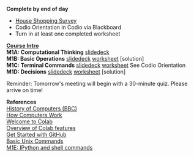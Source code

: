 <b>Complete by end of day</b>
- [House Shopping Survey](https://forms.gle/QxfeNCZ5Dzr9hnyv5)  
- Codio Orientation in Codio via Blackboard
- Turn in at least one completed worksheet  

<b>[Course Intro](https://www.dropbox.com/scl/fi/okkb1zv34w1ozt6wy5ov0/M1-Intro-to-Python-Bootcamp.pptx?rlkey=mmm133xrbqh8rl55jtsgp2km1&dl=0)</b>   
<b>M1A: Computational Thinking</b> [slidedeck](https://www.dropbox.com/scl/fi/r9dy5uxo6k1pdhhd265cm/M1A-Computational-Thinking.pptx?rlkey=sa21iqlgf5uhubdm4hcvt7jjr&dl=0)  
<b>M1B: Basic Operations</b> [slidedeck](https://www.dropbox.com/scl/fi/ybh9556b8cnmd0a2mg2fy/M1A-Basic-Operations.pptx?rlkey=6xgzj39gwktdyujw4b3n9p7ma&dl=0) [worksheet](https://docs.google.com/document/d/1Hx9fHxG1vasVJG-TYQiyShAaOzE5IyRbfJQNMZIbnKU/edit?usp=sharing) [solution]  
<b>M1C: Terminal Commands</b> [slidedeck](https://www.dropbox.com/scl/fi/km4voura9piyen5gxz962/M1C-Terminal-Commands.pptx?rlkey=0k816ij42hfbbeh80uo6o3vdu&dl=0) [worksheet](https://docs.google.com/document/d/1Gme747a63KBtF7q6vGRdcs4xDAKJKSKX-Z5TzUe7OTY/edit?usp=sharing) See Codio Orientation   
<b>M1D: Decisions</b> [slidedeck](https://tinyurl.com/36xhdhe2) [worksheet](https://docs.google.com/document/d/1ekhwZfbuc0faKWq754BS753Zjgo4XBcSyIpXqpsDLvU/edit?usp=sharing) [solution]  

Reminder: Tomorrow's meeting will begin with a 30-minute quiz. Please arrive on time!  

<b>References</b>  
[History of Computers (BBC)](https://www.youtube.com/watch?v=6dME3wgaQpM&list=PL1331A4548513EA81)  
[How Computers Work](https://youtube.com/playlist?list=PLzdnOPI1iJNcsRwJhvksEo1tJqjIqWbN-&si=vFbHVlC_O4rsyYdn)  
[Welcome to Colab](https://colab.research.google.com/drive/https:/colab.research.google.com/drive/1LfDI7cDOmnbsYAfwqu9l4h3FQSG8dJrz)  
[Overview of Colab features](https://colab.research.google.com/notebooks/basic_features_overview.ipynb)  
[Get Started with GitHub](https://docs.github.com/en/get-started/start-your-journey)  
[Basic Unix Commands](https://www.unixtutorial.org/basic-unix-commands)  
[M1E: IPython and shell commands](https://colab.research.google.com/github/jakevdp/PythonDataScienceHandbook/blob/master/notebooks/01.05-IPython-And-Shell-Commands.ipynb#scrollTo=7eLVuNG2znHZ)  

